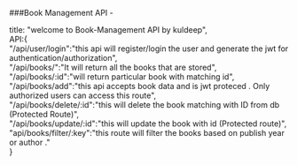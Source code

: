 ###Book Management API - 

title: "welcome to Book-Management API by kuldeep",  
       API:{  
        "/api/user/login":"this api will register/login the user and generate the jwt for authentication/authorization",  
        "/api/books/":"It will return all the books that are stored",  
        "/api/books/:id":"will return particular book with matching id",  
        "/api/books/add":"this api accepts book data and is jwt proteced . Only authorized users can access this route",  
        "/api/books/delete/:id":"this will delete the book matching with ID from db (Protected Route)",  
        "/api/books/update/:id":"this will update the book with id (Protected route)",  
        "api/books/filter/:key":"this route will filter the books based on publish year or author ."  
       }

